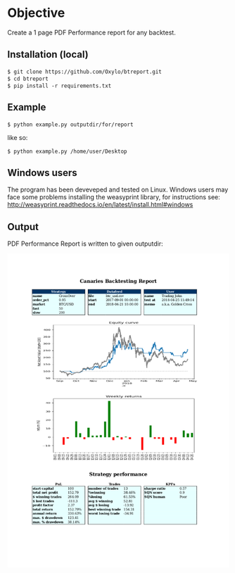 # Objective

Create a 1 page PDF Performance report for any backtest.

## Installation (local)

    $ git clone https://github.com/Oxylo/btreport.git
    $ cd btreport
    $ pip install -r requirements.txt

## Example

    $ python example.py outputdir/for/report

like so:

    $ python example.py /home/user/Desktop

## Windows users

The program has been deveveped and tested on Linux. Windows users may face some problems installing the weasyprint
library, for instructions see: http://weasyprint.readthedocs.io/en/latest/install.html#windows

## Output

PDF Performance Report is written to given outputdir:

![Alt text](sampledata/example_report.jpg?raw=true "Example report")



